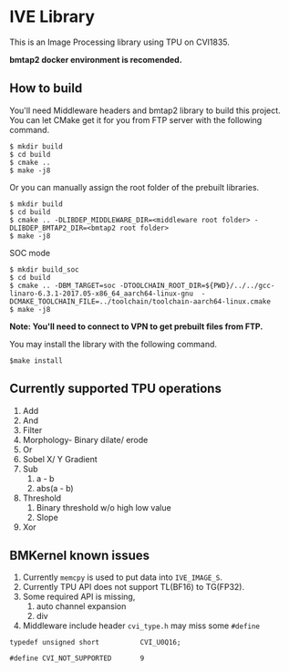 # IVE Library

This is an Image Processing library using TPU on CVI1835.

**bmtap2 docker environment is recomended.**

## How to build

You'll need Middleware headers and bmtap2 library to build this project. You can let CMake get it for you from FTP server with the following command.

```
$ mkdir build
$ cd build
$ cmake ..
$ make -j8
```

Or you can manually assign the root folder of the prebuilt libraries.

```
$ mkdir build
$ cd build
$ cmake .. -DLIBDEP_MIDDLEWARE_DIR=<middleware root folder> -DLIBDEP_BMTAP2_DIR=<bmtap2 root folder>
$ make -j8
```

SOC mode

```
$ mkdir build_soc
$ cd build
$ cmake .. -DBM_TARGET=soc -DTOOLCHAIN_ROOT_DIR=${PWD}/../../gcc-linaro-6.3.1-2017.05-x86_64_aarch64-linux-gnu  -DCMAKE_TOOLCHAIN_FILE=../toolchain/toolchain-aarch64-linux.cmake
$ make -j8
```

**Note: You'll need to connect to VPN to get prebuilt files from FTP.**

You may install the library with the following command.

```
$make install
```

## Currently supported TPU operations

1. Add
2. And
3. Filter
4. Morphology- Binary dilate/ erode
5. Or
6. Sobel X/ Y Gradient
7. Sub
   1. a - b
   2. abs(a - b)
8. Threshold
   1. Binary threshold w/o high low value
   2. Slope
9. Xor

## BMKernel known issues

1. Currently ``memcpy`` is used to put data into ``IVE_IMAGE_S``.
2. Currently TPU API does not support TL(BF16) to TG(FP32).
3. Some required API is missing,
   1. auto channel expansion
   2. div
4. Middleware include header ``cvi_type.h`` may miss some ``#define``

```
typedef unsigned short          CVI_U0Q16;

#define CVI_NOT_SUPPORTED       9
```